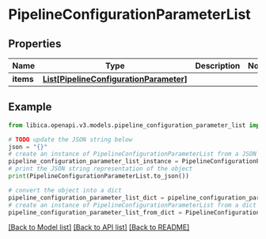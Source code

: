 # PipelineConfigurationParameterList


## Properties

Name | Type | Description | Notes
------------ | ------------- | ------------- | -------------
**items** | [**List[PipelineConfigurationParameter]**](PipelineConfigurationParameter.md) |  | 

## Example

```python
from libica.openapi.v3.models.pipeline_configuration_parameter_list import PipelineConfigurationParameterList

# TODO update the JSON string below
json = "{}"
# create an instance of PipelineConfigurationParameterList from a JSON string
pipeline_configuration_parameter_list_instance = PipelineConfigurationParameterList.from_json(json)
# print the JSON string representation of the object
print(PipelineConfigurationParameterList.to_json())

# convert the object into a dict
pipeline_configuration_parameter_list_dict = pipeline_configuration_parameter_list_instance.to_dict()
# create an instance of PipelineConfigurationParameterList from a dict
pipeline_configuration_parameter_list_from_dict = PipelineConfigurationParameterList.from_dict(pipeline_configuration_parameter_list_dict)
```
[[Back to Model list]](../README.md#documentation-for-models) [[Back to API list]](../README.md#documentation-for-api-endpoints) [[Back to README]](../README.md)


